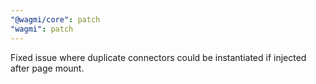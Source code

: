 ```yaml
---
"@wagmi/core": patch
"wagmi": patch
---
```


Fixed issue where duplicate connectors could be instantiated if injected after page mount.
